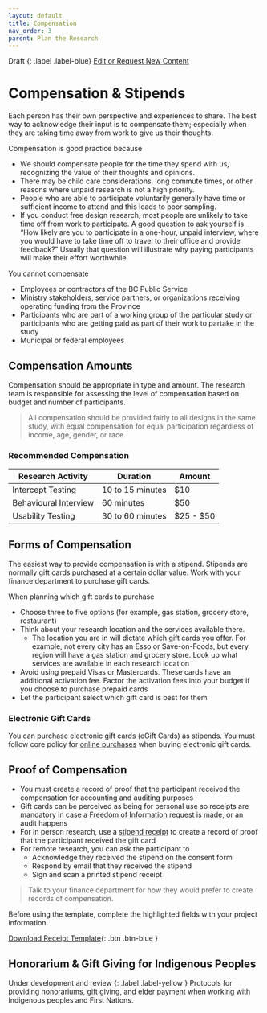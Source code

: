 ```yaml
---
layout: default
title: Compensation
nav_order: 3
parent: Plan the Research
---
```


Draft
{: .label .label-blue}
[Edit or Request New Content](https://github.com/bcgov/design-research-guide/issues/new/choose)

# Compensation & Stipends

Each person has their own perspective and experiences to share. The best way to acknowledge their input is to compensate them; especially when they are taking time away from work to give us their thoughts.

Compensation is good practice because

- We should compensate people for the time they spend with us, recognizing the value of their thoughts and opinions.
- There may be child care considerations, long commute times, or other reasons where unpaid research is not a high priority.
- People who are able to participate voluntarily generally have time or sufficient income to attend and this leads to poor sampling.
- If you conduct free design research, most people are unlikely to take time off from work to participate. A good question to ask yourself is “How likely are you to participate in a one-hour, unpaid interview, where you would have to take time off to travel to their office and provide feedback?” Usually that question will illustrate why paying participants will make their effort worthwhile.

You cannot compensate

- Employees or contractors of the BC Public Service
- Ministry stakeholders, service partners, or organizations receiving operating funding from the Province
- Participants who are part of a working group of the particular study or participants who are getting paid as part of their work to partake in the study
- Municipal or federal employees

## Compensation Amounts

Compensation should be appropriate in type and amount. The research team is responsible for assessing the level of compensation based on budget and number of participants.

> All compensation should be provided fairly to all designs in the same study, with equal compensation for equal participation regardless of income, age, gender, or race.

### Recommended Compensation

| Research Activity     | Duration        | Amount    |
|-----------------------|-----------------|-----------|
| Intercept Testing     | 10 to 15 minutes   | $10       |
| Behavioural Interview | 60 minutes      | $50       |
| Usability Testing     | 30 to 60 minutes | $25 - $50 |

## Forms of Compensation

The easiest way to provide compensation is with a stipend. Stipends are normally gift cards purchased at a certain dollar value. Work with your finance department to purchase gift cards.

When planning which gift cards to purchase
- Choose three to five options (for example, gas station, grocery store, restaurant)
- Think about your research location and the services available there.
  - The location you are in will dictate which gift cards you offer. For example, not every city has an Esso or Save-on-Foods, but every region will have a gas station and grocery store. Look up what services are available in each research location
- Avoid using prepaid Visas or Mastercards. These cards have an additional activation fee. Factor the activation fees into your budget if you choose to purchase prepaid cards
- Let the participant select which gift card is best for them

### Electronic Gift Cards

You can purchase electronic gift cards (eGift Cards) as stipends. You must follow core policy for [online purchases](https://www2.gov.bc.ca/gov/content/governments/policies-for-government/purchase-card-manual/making-purchases#internet) when buying electronic gift cards.


## Proof of Compensation

- You must create a record of proof that the participant received the compensation for accounting and auditing purposes
- Gift cards can be perceived as being for personal use so receipts are mandatory in case a [Freedom of Information](https://www2.gov.bc.ca/gov/content/governments/about-the-bc-government/open-government/open-information/freedom-of-information) request is made, or an audit happens
- For in person research, use a [stipend receipt](https://github.com/bcgov/design-research-guide/raw/master/docs/templates/Stipend_Receipt_Template.docx) to create a record of proof that the participant received the gift card
- For remote research, you can ask the participant to
  - Acknowledge they received the stipend on the consent form
  - Respond by email that they received the stipend
  - Sign and scan a printed stipend receipt

> Talk to your finance department for how they would prefer to create records of compensation.

Before using the template, complete the highlighted fields with your project information.

[Download Receipt Template](https://github.com/bcgov/design-research-guide/raw/master/docs/templates/Stipend_Receipt_Template.docx){: .btn .btn-blue }

## Honorarium & Gift Giving for Indigenous Peoples

Under development and review
{: .label .label-yellow }
Protocols for providing honorariums, gift giving, and elder payment when working with Indigenous peoples and First Nations.
